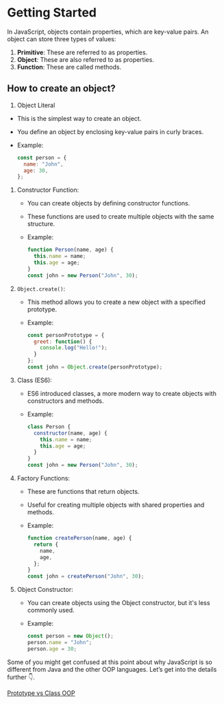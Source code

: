 # Getting Started

In JavaScript, objects contain properties, which are key-value pairs. An object can store three types of values:

1. **Primitive**: These are referred to as properties.
2. **Object**: These are also referred to as properties.
3. **Function**: These are called methods.

## How to create an object?

1. Object Literal

- This is the simplest way to create an object.
- You define an object by enclosing key-value pairs in curly braces.
- Example:
    
    ```jsx
    const person = {
      name: "John",
      age: 30,
    };
    ```
    
1. Constructor Function:
    - You can create objects by defining constructor functions.
    - These functions are used to create multiple objects with the same structure.
    - Example:
        
        ```jsx
        function Person(name, age) {
          this.name = name;
          this.age = age;
        }
        const john = new Person("John", 30);
        ```
        
2. `Object.create()`:
    - This method allows you to create a new object with a specified prototype.
    - Example:
        
        ```jsx
        const personPrototype = {
          greet: function() {
            console.log("Hello!");
          }
        };
        const john = Object.create(personPrototype);
        ```
        
3. Class (ES6):
    - ES6 introduced classes, a more modern way to create objects with constructors and methods.
    - Example:
        
        ```jsx
        class Person {
          constructor(name, age) {
            this.name = name;
            this.age = age;
          }
        }
        const john = new Person("John", 30);
        ```
        
4. Factory Functions:
    - These are functions that return objects.
    - Useful for creating multiple objects with shared properties and methods.
    - Example:
        
        ```jsx
        function createPerson(name, age) {
          return {
            name,
            age,
          };
        }
        const john = createPerson("John", 30);
        ```
        
5. Object Constructor:
    - You can create objects using the Object constructor, but it's less commonly used.
    - Example:
        
        ```jsx
        const person = new Object();
        person.name = "John";
        person.age = 30;
        ```
        
    

Some of you might get confused at this point about why JavaScript is so different from Java and the other OOP languages. Let’s get into the details further 👇.

[Prototype vs Class OOP](Prototype%20vs%20Class%20OOP%20beb484541224478eb7b9983205d85639.md)